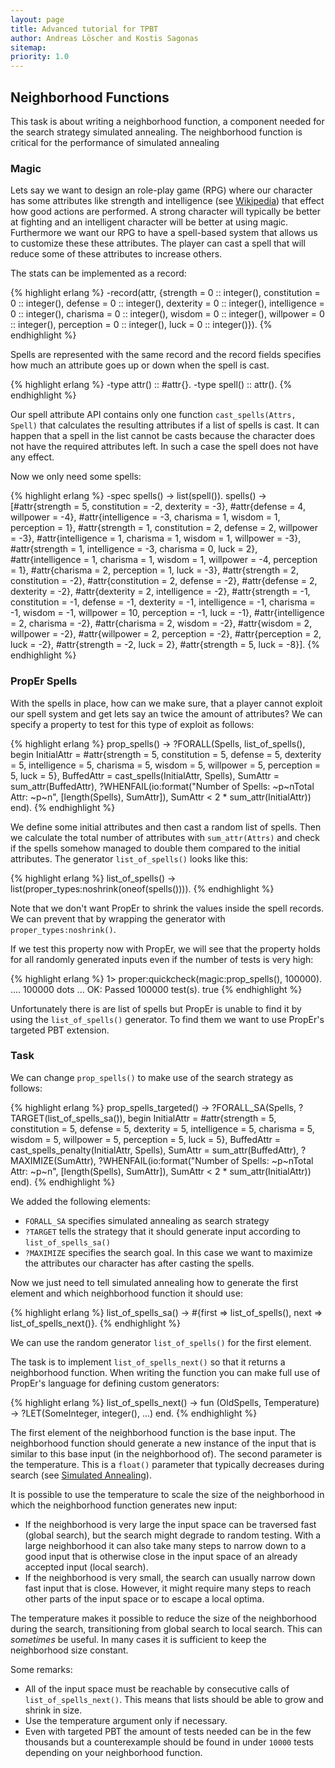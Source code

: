 ```yaml
---
layout: page
title: Advanced tutorial for TPBT
author: Andreas Löscher and Kostis Sagonas
sitemap:
priority: 1.0
---
```


## Neighborhood Functions
This task is about writing a neighborhood function, a component needed for
the search strategy simulated annealing. The neighborhood function is
critical for the performance of simulated annealing

### Magic
Lets say we want to design an role-play game (RPG) where our character has some
attributes like strength and intelligence
(see [Wikipedia](https://en.wikipedia.org/wiki/Attribute_(role-playing_games)))
that effect how good actions are performed. A strong character will typically
be better at fighting and an intelligent character will be better at using
magic. Furthermore we want our RPG to have a spell-based system that allows us
to customize these these attributes. The player can cast a spell that will
reduce some of these attributes to increase others.

The stats can be implemented as a record:

{% highlight erlang %}
-record(attr, {strength     = 0 :: integer(),
               constitution = 0 :: integer(),
               defense      = 0 :: integer(),
               dexterity    = 0 :: integer(),
               intelligence = 0 :: integer(),
               charisma     = 0 :: integer(),
               wisdom       = 0 :: integer(),
               willpower    = 0 :: integer(),
               perception   = 0 :: integer(),
               luck         = 0 :: integer()}).
{% endhighlight %}

Spells are represented with the same record and the record fields specifies how
much an attribute goes up or down when the spell is cast.

{% highlight erlang %}
-type attr() :: #attr{}.
-type spell() :: attr().
{% endhighlight %}

Our spell attribute API contains only one function `cast_spells(Attrs, Spell)`
that calculates the resulting attributes if a list of spells is cast. It can
happen that a spell in the list cannot be casts because the character does not
have the required attributes left. In such a case the spell does not have any
effect.

Now we only need some spells:

{% highlight erlang %}
-spec spells() -> list(spell()).
spells() ->
  [#attr{strength = 5, constitution = -2, dexterity = -3},
   #attr{defense = 4, willpower = -4},
   #attr{intelligence = -3, charisma = 1,
         wisdom = 1,  perception = 1},
   #attr{strength = 1,  constitution = 2,
         defense = 2, willpower = -3},
   #attr{intelligence = 1,  charisma = 1,
         wisdom = 1,  willpower = -3},
   #attr{strength = 1, intelligence = -3,
         charisma = 0, luck = 2},
   #attr{intelligence = 1,  charisma = 1,  wisdom = 1,
         willpower = -4, perception = 1},
   #attr{charisma = 2, perception = 1,  luck = -3},
   #attr{strength = 2,  constitution = -2},
   #attr{constitution = 2,  defense = -2},
   #attr{defense = 2,  dexterity = -2},
   #attr{dexterity = 2,  intelligence = -2},
   #attr{strength = -1, constitution = -1, defense = -1,
         dexterity = -1, intelligence = -1, charisma = -1,
         wisdom = -1, willpower = 10, perception = -1, luck = -1},
   #attr{intelligence = 2,  charisma = -2},
   #attr{charisma = 2,  wisdom = -2},
   #attr{wisdom = 2,  willpower = -2},
   #attr{willpower = 2,  perception = -2},
   #attr{perception = 2,  luck = -2},
   #attr{strength = -2, luck = 2},
   #attr{strength = 5, luck = -8}].
{% endhighlight %}

### PropEr Spells
With the spells in place, how can we make sure, that a player cannot
exploit our spell system and get lets say an twice the amount of attributes?
We can specify a property to test for this type of exploit as follows:

{% highlight erlang %}
prop_spells() ->
  ?FORALL(Spells, list_of_spells(),
          begin
            InitialAttr = #attr{strength     = 5,
                                constitution = 5,
                                defense      = 5,
                                dexterity    = 5,
                                intelligence = 5,
                                charisma     = 5,
                                wisdom       = 5,
                                willpower    = 5,
                                perception   = 5,
                                luck         = 5},
            BuffedAttr = cast_spells(InitialAttr, Spells),
            SumAttr = sum_attr(BuffedAttr),
            ?WHENFAIL(io:format("Number of Spells: ~p~nTotal Attr: ~p~n",
                                [length(Spells), SumAttr]),
                      SumAttr < 2 * sum_attr(InitialAttr))
          end).
{% endhighlight %}

We define some initial attributes and then cast a random list of spells.
Then we calculate the total number of attributes with `sum_attr(Attrs)`
and check if the spells somehow managed to double them compared to the initial
attributes. The generator `list_of_spells()` looks like this:

{% highlight erlang %}
list_of_spells() ->
  list(proper_types:noshrink(oneof(spells()))).
{% endhighlight %}

Note that we don't want PropEr to shrink the values inside the spell records.
We can prevent that by wrapping the generator with `proper_types:noshrink()`.

If we test this property now with PropEr, we will see that the property holds
for all randomly generated inputs even if the number of tests is very high:

{% highlight erlang %}
1> proper:quickcheck(magic:prop_spells(), 100000).
.... 100000 dots ...
OK: Passed 100000 test(s).
true
{% endhighlight %}

Unfortunately there is are list of spells but PropEr is unable to find it by
using the `list_of_spells()` generator. To find them we want to use PropEr's
targeted PBT extension.

### Task
We can change `prop_spells()` to make use of the search strategy as follows:

{% highlight erlang %}
prop_spells_targeted() ->
  ?FORALL_SA(Spells, ?TARGET(list_of_spells_sa()),
             begin
               InitialAttr = #attr{strength     = 5,
                                   constitution = 5,
                                   defense      = 5,
                                   dexterity    = 5,
                                   intelligence = 5,
                                   charisma     = 5,
                                   wisdom       = 5,
                                   willpower    = 5,
                                   perception   = 5,
                                   luck         = 5},
               BuffedAttr = cast_spells_penalty(InitialAttr, Spells),
               SumAttr = sum_attr(BuffedAttr),
               ?MAXIMIZE(SumAttr),
               ?WHENFAIL(io:format("Number of Spells: ~p~nTotal Attr: ~p~n",
                                   [length(Spells), SumAttr]),
                         SumAttr < 2 * sum_attr(InitialAttr))
             end).
{% endhighlight %}

We added the following elements:

* `FORALL_SA` specifies simulated annealing as search strategy
* `?TARGET` tells the strategy that it should generate input according to `list_of_spells_sa()`
* `?MAXIMIZE` specifies the search goal. In this case we want to maximize the attributes our character has after casting the spells.

Now we just need to tell simulated annealing how to generate the first element
and which neighborhood function it should use:

{% highlight erlang %}
list_of_spells_sa() ->
  #{first => list_of_spells(),
    next => list_of_spells_next()}.
{% endhighlight %}

We can use the random generator `list_of_spells()` for the first element.

The task is to implement `list_of_spells_next()` so that it returns a
neighborhood function. When writing the function you can make full use of
PropEr's language for defining custom generators:

{% highlight erlang %}
list_of_spells_next() ->
  fun (OldSpells, Temperature) ->
    ?LET(SomeInteger, integer(), ...)
  end.
{% endhighlight %}

The first element of the neighborhood function is the base input. The
neighborhood function should generate a new instance of the input that is
similar to this base input (in the neighborhood of). The second parameter is the
temperature. This is a `float()` parameter that typically decreases during
search
(see [Simulated Annealing](https://en.wikipedia.org/wiki/Simulated_annealing)).

It is possible to use the temperature to scale the size of the neighborhood in
which the neighborhood function generates new input:

* If the neighborhood is very large the input space can be traversed fast (global search), but the search might degrade to random testing. With a large neighborhood it can also take many steps to narrow down to a good input that is otherwise close in the input space of an already accepted input (local search).
* If the neighborhood is very small, the search can usually narrow down fast input that is close. However, it might require many steps to reach other parts of the input space or to escape a local optima.

The temperature makes it possible to reduce the size of the neighborhood during
the search, transitioning from global search to local search. This can
_sometimes_ be useful. In many cases it is sufficient to keep the neighborhood
size constant.

Some remarks:

* All of the input space must be reachable by consecutive calls of `list_of_spells_next()`. This means that lists should be able to grow and shrink in size.
* Use the temperature argument only if necessary.
* Even with targeted PBT the amount of tests needed can be in the few thousands but a counterexample should be found in under `10000` tests depending on your neighborhood function.
